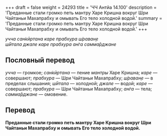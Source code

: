 +++
draft = false
weight = 24293
title = 'ЧЧ Антйа 14.100'
description = 'Преданные стали громко петь мантру Харе Кришна вокруг Шри Чайтаньи Махапрабху и омывать Его тело холодной водой.'
summary = 'Преданные стали громко петь мантру Харе Кришна вокруг Шри Чайтаньи Махапрабху и омывать Его тело холодной водой.'
+++

_учча сан̇кӣртана каре прабхура ш́раван̣е  
ш́ӣтала джале каре прабхура ан̇га самма̄рджане_

## Пословный перевод

_учча_ — громкое; _сан̇кӣртана_ — пение _мантры_ Харе Кришна; _каре_ — совершают; _прабхура_ — Шри Чайтаньи Махапрабху; _ш́раван̣е_ — в пределах слышания; _ш́ӣтала_ — холодной; _джале_ — водой; _каре_ — совершают; _прабхура_ — Шри Чайтаньи Махапрабху; _ан̇га_ — тела; _самма̄рджане_ — омовение.

## Перевод

**Преданные стали громко петь мантру Харе Кришна вокруг Шри Чайтаньи Махапрабху и омывать Его тело холодной водой.**
